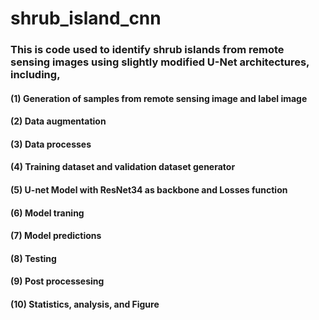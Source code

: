 # shrub_island_cnn
### This is code used to identify shrub islands from remote sensing images using slightly modified U-Net architectures, including,

#### (1) Generation of samples from remote sensing image and label image
#### (2) Data augmentation
#### (3) Data processes
#### (4) Training dataset and validation dataset generator
#### (5) U-net Model with ResNet34 as backbone and Losses function
#### (6) Model traning
#### (7) Model predictions
#### (8) Testing
#### (9) Post processesing
#### (10) Statistics, analysis, and Figure
